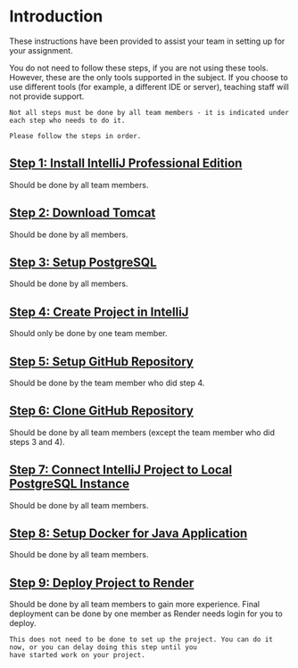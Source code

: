 # Introduction

These instructions have been provided to assist your team in setting up for your assignment.

You do not need to follow these steps, if you are not using these tools. However, these are the only tools 
supported in the subject. If you choose to use different tools (for example, a different IDE or server), teaching 
staff will not provide support.

```{note}
Not all steps must be done by all team members - it is indicated under each step who needs to do it.
```

```{attention}
Please follow the steps in order.
```

## [Step 1: Install IntelliJ Professional Edition](1_intellij_install.md)
Should be done by all team members.

## [Step 2: Download Tomcat](3_postgresql_setup.md)
Should be done by all members.

## [Step 3: Setup PostgreSQL](3_postgresql_setup.md)
Should be done by all members.

## [Step 4: Create Project in IntelliJ](4_create_project.md)
Should only be done by one team member.

## [Step 5: Setup GitHub Repository](5_github_setup.md)
Should be done by the team member who did step 4.

## [Step 6: Clone GitHub Repository](6_github_clone.md)
Should be done by all team members (except the team member who did steps 3 and 4).

## [Step 7: Connect IntelliJ Project to Local PostgreSQL Instance](7_connect_intellij_postgresql.md)
Should be done by all team members.

## [Step 8: Setup Docker for Java Application](9_setup_docker.md)
Should be done by all team members.

## [Step 9: Deploy Project to Render](10_render_deploy.md)
Should be done by all team members to gain more experience. Final deployment can be done by one member as Render needs 
login for you to deploy.

```{tip}
This does not need to be done to set up the project. You can do it now, or you can delay doing this step until you 
have started work on your project.
```
